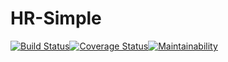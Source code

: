 # HR-Simple
[![Build Status](https://travis-ci.org/techneplus/HR-Simple.svg?branch=develop)](https://travis-ci.org/techneplus/HR-Simple)[![Coverage Status](https://coveralls.io/repos/github/techneplus/HR-Simple/badge.svg?branch=develop)](https://coveralls.io/github/techneplus/HR-Simple?branch=develop)[![Maintainability](https://api.codeclimate.com/v1/badges/057875c1039f86cd3849/maintainability)](https://codeclimate.com/github/techneplus/HR-Simple/maintainability)